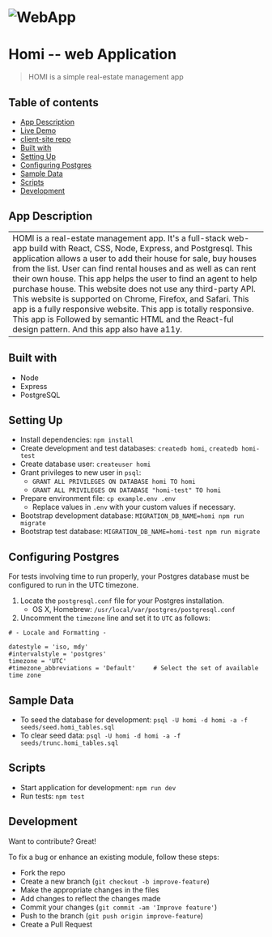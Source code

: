   # ![WebApp](https://max7586.github.io/homi-client/images/demo/landingPage.png)

# Homi -- web Application

> HOMI is a simple real-estate management app

## Table of contents

- [App Description](#app-description)
- [Live Demo](https://homi-client.ahmedmax7586.now.sh)
- [client-site repo](https://github.com/max7586/homi-client)
- [Built with](#build-with)
- [Setting Up](#setting-up)
- [Configuring Postgres](#configuring-postgres)
- [Sample Data](#sample-data)
- [Scripts](#scripts)
- [Development](#development)



## App Description

<table>
<tr>
<td>
  HOMI is a real-estate management app. It's a full-stack web-app build with React, CSS, Node, Express, and Postgresql. This application allows a user to add their house for sale,  buy houses from the list. User can find rental houses and as well as can rent their own house. This app helps the user to find an agent to help purchase house. This website does not use any third-party API. This website is supported on Chrome, Firefox, and Safari. This app is a fully responsive website. This app is totally responsive. This app is Followed by semantic HTML and the React-ful design pattern. And this app also have a11y.


</td>
</tr>
</table>





## Built with

- Node
- Express
- PostgreSQL

## Setting Up

- Install dependencies: `npm install`
- Create development and test databases: `createdb homi`, `createdb homi-test`
- Create database user: `createuser homi`
- Grant privileges to new user in `psql`:
  - `GRANT ALL PRIVILEGES ON DATABASE homi TO homi`
  - `GRANT ALL PRIVILEGES ON DATABASE "homi-test" TO homi`
- Prepare environment file: `cp example.env .env`
  - Replace values in `.env` with your custom values if necessary.
- Bootstrap development database: `MIGRATION_DB_NAME=homi npm run migrate`
- Bootstrap test database: `MIGRATION_DB_NAME=homi-test npm run migrate`

## Configuring Postgres

For tests involving time to run properly, your Postgres database must be configured to run in the UTC timezone.

1. Locate the `postgresql.conf` file for your Postgres installation.
    - OS X, Homebrew: `/usr/local/var/postgres/postgresql.conf`
2. Uncomment the `timezone` line and set it to `UTC` as follows:

```
# - Locale and Formatting -

datestyle = 'iso, mdy'
#intervalstyle = 'postgres'
timezone = 'UTC'
#timezone_abbreviations = 'Default'     # Select the set of available time zone
```

## Sample Data

- To seed the database for development: `psql -U homi -d homi -a -f seeds/seed.homi_tables.sql`
- To clear seed data: `psql -U homi -d homi -a -f seeds/trunc.homi_tables.sql`

## Scripts

- Start application for development: `npm run dev`
- Run tests: `npm test`


## Development

Want to contribute? Great!

To fix a bug or enhance an existing module, follow these steps:

- Fork the repo
- Create a new branch (`git checkout -b improve-feature`)
- Make the appropriate changes in the files
- Add changes to reflect the changes made
- Commit your changes (`git commit -am 'Improve feature'`)
- Push to the branch (`git push origin improve-feature`)
- Create a Pull Request

